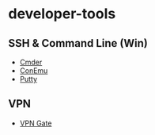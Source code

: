 # developer-tools

## SSH & Command Line (Win)
* [Cmder](https://cmder.net)
* [ConEmu](https://conemu.github.io)
* [Putty](https://www.putty.org)

## VPN
* [VPN Gate](https://www.vpngate.net/en/)
